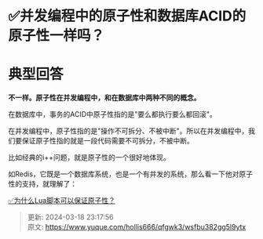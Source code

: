 # ✅并发编程中的原子性和数据库ACID的原子性一样吗？

# 典型回答


**不一样。原子性在并发编程中，和在数据库中两种不同的概念。**



在数据库中，事务的ACID中原子性指的是"要么都执行要么都回滚"。



在并发编程中，原子性指的是"操作不可拆分、不被中断"。所以在并发编程中，我们要保证原子性指的就是一段代码需要不可拆分，不被中断。



比如经典的i++问题，就是原子性的一个很好地体现。



如Redis，它既是一个数据库系统，也是一个有并发的系统，那么看一下他对原子性的支持，就理解了：



[✅为什么Lua脚本可以保证原子性？](https://www.yuque.com/hollis666/qfgwk3/rwdgnu)



> 更新: 2024-03-18 23:17:56  
> 原文: <https://www.yuque.com/hollis666/qfgwk3/wsfbu382gg5l9ytx>